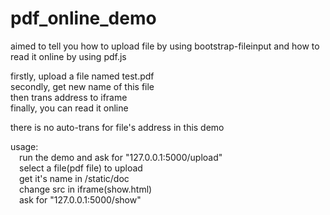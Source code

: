 # pdf_online_demo
aimed to tell you how to upload file by using bootstrap-fileinput and how to read it online by using pdf.js

firstly, upload a file named test.pdf  
secondly, get new name of this file  
then trans address to iframe  
finally, you can read it online


there is no auto-trans for file's address in this demo



usage:  
&emsp;run the demo and ask for "127.0.0.1:5000/upload"  
&emsp;select a file(pdf file) to upload  
&emsp;get it's name in /static/doc  
&emsp;change src in iframe(show.html)  
&emsp;ask for "127.0.0.1:5000/show"  
